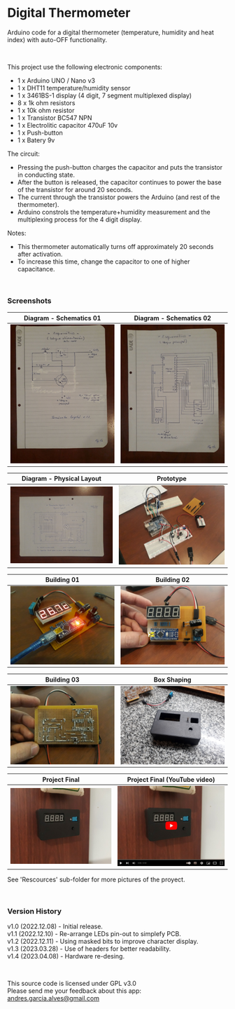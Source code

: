 # Digital Thermometer

Arduino code for a digital thermometer (temperature, humidity and heat index) with auto-OFF functionality.

&nbsp;

This project use the following electronic components:
- 1 x Arduino UNO / Nano v3
- 1 x DHT11 temperature/humidity sensor
- 1 x 3461BS-1 display (4 digit, 7 segment multiplexed display)
- 8 x 1k ohm resistors
- 1 x 10k ohm resistor
- 1 x Transistor BC547 NPN
- 1 x Electrolitic capacitor 470uF 10v
- 1 x Push-button
- 1 x Batery 9v


The circuit:
- Pressing the push-button charges the capacitor and puts the transistor in conducting state.
- After the button is released, the capacitor continues to power the base of the transistor for around 20 seconds.
- The current through the transistor powers the Arduino (and rest of the thermometer).
- Arduino constrols the temperature+humidity measurement and the multiplexing process for the 4 digit display.

Notes:
- This thermometer automatically turns off approximately 20 seconds after activation.
- To increase this time, change the capacitor to one of higher capacitance.

&nbsp;

### Screenshots

| Diagram - Schematics 01                         | Diagram - Schematics 02                         |
|-------------------------------------------------|-------------------------------------------------|
| ![](Resources/01-diagram-squematic-01.jpg)      | ![](Resources/02-diagram-squematic-02.jpg)      |

| Diagram - Physical Layout                       |  Prototype                                      |
|-------------------------------------------------|-------------------------------------------------|
| ![](Resources/03-diagram-physical-layout.jpg)   | ![](Resources/04-prototype-01.jpg)              |

| Building 01                                     |  Building 02                                    |
|-------------------------------------------------|-------------------------------------------------|
| ![](Resources/07-building-02.jpg)               | ![](Resources/13-building-08.jpg)               |

| Building 03                                     |  Box Shaping                                    |
|-------------------------------------------------|-------------------------------------------------|
| ![](Resources/14-building-09.jpg)               | ![](Resources/16-box-shaping-02.jpg)            |

| Project Final                                   | Project Final (YouTube video)                   |
|-------------------------------------------------|-------------------------------------------------|
| ![](Resources/19-project-final-01.jpg)          | [![](Resources/20-project-final-02.jpg)](https://youtu.be/rd8s7MKu5Gk) |

See 'Rescources' sub-folder for more pictures of the proyect.

&nbsp;

### Version History

v1.0 (2022.12.08) - Initial release.  
v1.1 (2022.12.10) - Re-arrange LEDs pin-out to simplefy PCB.  
v1.2 (2022.12.11) - Using masked bits to improve character display.  
v1.3 (2023.03.28) - Use of headers for better readability.  
v1.4 (2023.04.08) - Hardware re-desing.  

&nbsp;

This source code is licensed under GPL v3.0  
Please send me your feedback about this app: andres.garcia.alves@gmail.com

